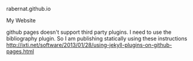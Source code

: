 rabernat.github.io

My Website

github pages doesn't support third party plugins. I need to use the
bibliography plugin. So I am publishing statically using these instructions
http://ixti.net/software/2013/01/28/using-jekyll-plugins-on-github-pages.html

